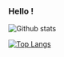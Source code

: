 <!--
**Jules-Latapy/Jules-Latapy** is a ✨ _special_ ✨ repository because its `README.md` (this file) appears on your GitHub profile.

Here are some ideas to get you started:

- 🔭 I’m currently working on ...
- 🌱 I’m currently learning ...
- 👯 I’m looking to collaborate on ...
- 🤔 I’m looking for help with ...
- 💬 Ask me about ...
- 📫 How to reach me: ...
- 😄 Pronouns: ...
- ⚡ Fun fact: ...
-->
### Hello !

![Github stats](https://github-readme-stats.vercel.app/api?username=Jules-Latapy&show_icons=true&icon_color=AE81FF&title_color=F92672&text_color=FEED6C&bg_color=00000000&border_radius=20%&border_color=047a74&include_all_commits=true&count_private=true)

[![Top Langs](https://github-readme-stats.vercel.app/api/top-langs/?username=anuraghazra)](https://github.com/anuraghazra/github-readme-stats)

<!--![counter](https://enkdspcjlqmnsoy.m.pipedream.net)-->
